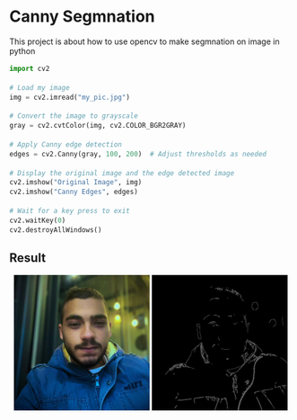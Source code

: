 # Canny Segmnation
This project is about how to use opencv to make segmnation on image in python

``` python
import cv2

# Load my image
img = cv2.imread("my_pic.jpg")

# Convert the image to grayscale
gray = cv2.cvtColor(img, cv2.COLOR_BGR2GRAY)

# Apply Canny edge detection
edges = cv2.Canny(gray, 100, 200)  # Adjust thresholds as needed

# Display the original image and the edge detected image
cv2.imshow("Original Image", img)
cv2.imshow("Canny Edges", edges)

# Wait for a key press to exit
cv2.waitKey(0)
cv2.destroyAllWindows()
```
## Result
<div align='center' >
<img width="48%" src="my_pic.jpg">
<img width="48%" src="canny.jpg">

</div>
